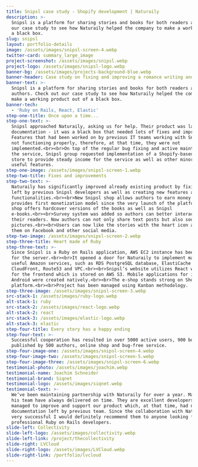 ```yaml
---
title: Snipsl case study - Shopify development | Naturaily
description: >-
  Snipsl is a platform for sharing stories and books for both readers and authors. Check out
  our case study to see how Naturaily helped the company to make a working product out of
  a black box.
slug: snipsl
layout: portfolio-details
image: /assets/images/snipsl-screen-4.webp
twitter-card: summary_large_image
project-screenshot: /assets/images/snipsl.webp
project-logo: /assets/images/snipsl-logo.webp
banner-bg: /assets/images/projects-background-blue.webp
banner-header: Case study on fixing and improving a romance writing and publishing platform.
banner-text: >-
  Snipsl is a platform for sharing stories and books for both readers and
  authors. Check out our case study to see how Naturaily helped the company to
  make a working product out of a black box.
banner-tech:
  - 'Ruby on Rails, React, Elastic'
step-one-title: Once upon a time...
step-one-text: >-
  Snipsl approached Naturaily, asking us for help. Their product was lacking
  documentation - it was a black box that needed lots of fixes and improvements.
  Features that had been worked on by previous IT teams working with Snipsl were
  not functioning properly, therefore, at that time, they were not
  implemented.<br><br>On top of the regular bug fixing and active maintenance of
  the service, Snipsl group requested implementation of a Shopify-based online
  store to provide steady income for the service as well as other minor but
  useful features.
step-one-image: /assets/images/snipsl-screen-1.webp
step-two-title: Fixes and improvements
step-two-text: >-
  Naturaily has significantly improved already existing product by fixing issues
  left by previous Snipsl developers as well as creating new features and
  functionalities.<br><br>New Snipsl shop allows authors to earn money and
  provides first monetization model since the very launch of the platform. The
  shop offers hardcover versions of the books as well as Snipsl
  e-books.<br><br>Survey system was added so authors can better interact with
  their readers. Now authors can not only share text posts but also sounds and
  pictures.<br><br>Users can now like the stories with the heart icon and share
  them on Facebook and other social media.
step-two-image: /assets/images/snipsl-screen-2.webp
step-three-title: Heart made of Ruby
step-three-text: >-
  Since Snipsl is a Ruby on Rails application, AWS EC2 instance has been chosen
  for the server.<br><br>It opened a door for Naturaily to implement many other
  useful Amazon services, such as RDS PostgreSQL database, ElastiCache Redis,
  CloudFront, Route53 and VPC.<br><br>Snipsl’s website utilizes React with Redux
  for the frontend which is stored on AWS S3. Mobile applications for iOS and
  Android were created natively.<br><br>The e-shop stands strong on Shopify
  platform.<br><br>Project has been managed using Kanban methodology.
step-three-image: /assets/images/snipsl-screen-3.webp
src-stack-1: /assets/images/ruby-logo.webp
alt-stack-1: ruby
src-stack-2: /assets/images/react-logo.webp
alt-stack-2: react
src-stack-3: /assets/images/elastic-logo.webp
alt-stack-3: elastic
step-four-title: Every story has a happy ending
step-four-text: >-
  Successful cooperation has resulted in over 5000 active users, 900 books
  published by 500 authors, online shop and bug-free service.
step-four-image-one: /assets/images/snipsl-screen-4.webp
step-four-image-two: /assets/images/snipsl-screen-5.webp
step-four-image-three: /assets/images/snipsl-screen-6.webp
testimonial-photo: /assets/images/joachim.webp
testimonial-name: Joachim Schneider
testimonial-brand: Siqnet
testimonial-logo: /assets/images/siqnet.webp
testimonial-text: >-
  We’ve been maintaining partnership with Naturaily for over a year. Marcin and
  his team have always delivered on time. They are excellent developers that
  managed to improve and support our product which, at that time, had no
  documentation left by previous team. Since the collaboration with Naturaily is
  very successful I would definitely recommend them to anyone looking for
  professional Ruby on Rails developers.
slide-left: Collectivity
slide-left-logo: /assets/images/collectivity.webp
slide-left-link: /project/thecollectivity
slide-right: LVCloud
slide-right-logo: /assets/images/LVCloud.webp
slide-right-link: /portfolio/lvcloud
---
```

